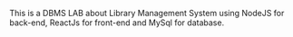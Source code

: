 This is a DBMS LAB about Library Management System using NodeJS for back-end, ReactJs for front-end and MySql for database.
